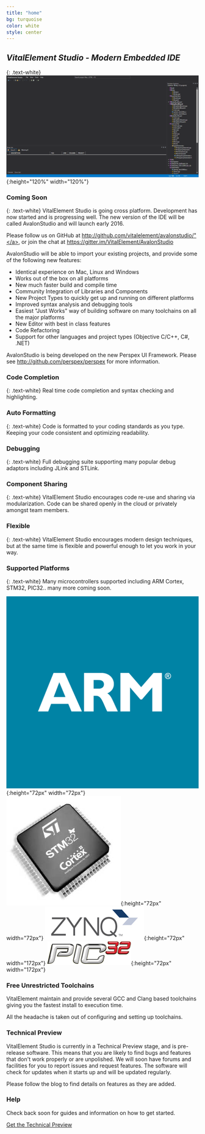 ```yaml
---
title: "home"
bg: turquoise
color: white
style: center
---
```

## *VitalElement Studio - Modern Embedded IDE*
{: .text-white}
![Demo](img/vestudio_demo.gif){:height="120%" width="120%"}

### Coming Soon
{: .text-white}
VitalElement Studio is going cross platform. Development has now started and is progressing well. The new version of the IDE will be called AvalonStudio and 
will launch early 2016. 

Please follow us on GitHub at <a href="http://github.com/vitalelement/avalonstudio/">http://github.com/vitalelement/avalonstudio/"</a>, or join the chat at <a href="http://gitter.im/VitalElement/AvalonStudio">https://gitter.im/VitalElement/AvalonStudio</a>

AvalonStudio will be able to import your existing projects, and provide some of the following new features:


- Identical experience on Mac, Linux and Windows
- Works out of the box on all platforms
- New much faster build and compile time
- Community Integration of Libraries and Components
- New Project Types to quickly get up and running on different platforms
- Improved syntax analysis and debugging tools
- Easiest "Just Works" way of building software on many toolchains on all the major platforms
- New Editor with best in class features
- Code Refactoring
- Support for other languages and project types (Objective C/C++, C#, .NET)

AvalonStudio is being developed on the new Perspex UI Framework. Please see <a href="http://github.com/perspex/perspex">http://github.com/perspex/perspex</a> for more information.

### Code Completion
{: .text-white}
Real time code completion and syntax checking and highlighting.

### Auto Formatting
{: .text-white}
Code is formatted to your coding standards as you type. Keeping your code consistent and optimizing readability.

### Debugging
{: .text-white}
Full debugging suite supporting many popular debug adaptors including JLink and STLink.

### Component Sharing
{: .text-white}
VitalElement Studio encourages code re-use and sharing via modularization. Code can be shared openly in the cloud or privately amongst team members.

### Flexible
{: .text-white}
VitalElement Studio encourages modern design techniques, but at the same time is flexible and powerful enough to let you work in your way.

### Supported Platforms
{: .text-white}
Many microcontrollers supported including ARM Cortex, STM32, PIC32.. many more coming soon.

![ARM](img/arm_logo.gif){:height="72px" width="72px"} ![ST](img/stm32_logo.jpg){:height="72px" width="72px"} ![Zynq](img/zynq_logo.jpg){:height="72px" width="172px"} ![PIC32](img/pic32_logo.png){:height="72px" width="172px"}

### Free Unrestricted Toolchains
VitalElement maintain and provide several GCC and Clang based toolchains giving you the fastest install to execution time.

All the headache is taken out of configuring and setting up toolchains.

### Technical Preview
VitalElement Studio is currently in a Technical Preview stage, and is pre-release software. This means that you are likely to find
bugs and features that don't work properly or are unpolished. We will soon have forums and facilities for you to report
issues and request features. The software will check for updates when it starts up and will be updated regularly.

Please follow the blog to find details on features as they are added.

### Help
Check back soon for guides and information on how to get started.

<span id="forkongithub">
  <a href="http://vitalelement.co.uk/VEStudio/Install/setup.exe" class="bg-blue">
    Get the Technical Preview
  </a>
</span>
